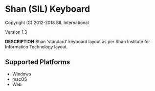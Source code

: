 Shan (SIL) Keyboard
=====================

Copyright (C) 2012-2018 SIL International

Version 1.3

__DESCRIPTION__
Shan 'standard' keyboard layout as per Shan Institute for Information Technology layout.


Supported Platforms
-------------------
 * Windows
 * macOS
 * Web
